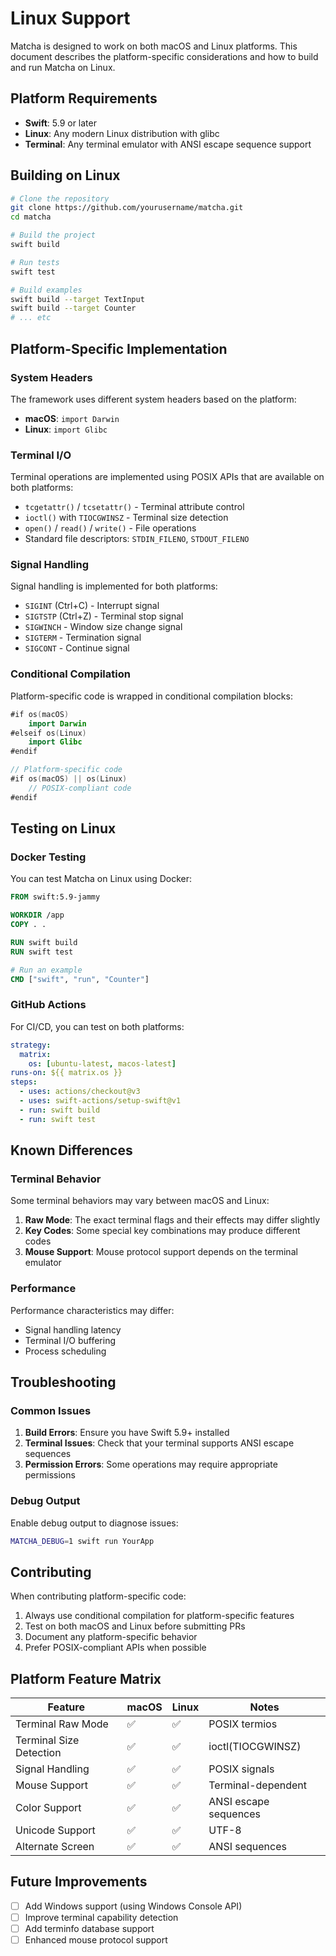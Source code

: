 # Linux Support

Matcha is designed to work on both macOS and Linux platforms. This document describes the platform-specific considerations and how to build and run Matcha on Linux.

## Platform Requirements

- **Swift**: 5.9 or later
- **Linux**: Any modern Linux distribution with glibc
- **Terminal**: Any terminal emulator with ANSI escape sequence support

## Building on Linux

```bash
# Clone the repository
git clone https://github.com/yourusername/matcha.git
cd matcha

# Build the project
swift build

# Run tests
swift test

# Build examples
swift build --target TextInput
swift build --target Counter
# ... etc
```

## Platform-Specific Implementation

### System Headers

The framework uses different system headers based on the platform:

- **macOS**: `import Darwin`
- **Linux**: `import Glibc`

### Terminal I/O

Terminal operations are implemented using POSIX APIs that are available on both platforms:

- `tcgetattr()` / `tcsetattr()` - Terminal attribute control
- `ioctl()` with `TIOCGWINSZ` - Terminal size detection
- `open()` / `read()` / `write()` - File operations
- Standard file descriptors: `STDIN_FILENO`, `STDOUT_FILENO`

### Signal Handling

Signal handling is implemented for both platforms:

- `SIGINT` (Ctrl+C) - Interrupt signal
- `SIGTSTP` (Ctrl+Z) - Terminal stop signal
- `SIGWINCH` - Window size change signal
- `SIGTERM` - Termination signal
- `SIGCONT` - Continue signal

### Conditional Compilation

Platform-specific code is wrapped in conditional compilation blocks:

```swift
#if os(macOS)
    import Darwin
#elseif os(Linux)
    import Glibc
#endif

// Platform-specific code
#if os(macOS) || os(Linux)
    // POSIX-compliant code
#endif
```

## Testing on Linux

### Docker Testing

You can test Matcha on Linux using Docker:

```dockerfile
FROM swift:5.9-jammy

WORKDIR /app
COPY . .

RUN swift build
RUN swift test

# Run an example
CMD ["swift", "run", "Counter"]
```

### GitHub Actions

For CI/CD, you can test on both platforms:

```yaml
strategy:
  matrix:
    os: [ubuntu-latest, macos-latest]
runs-on: ${{ matrix.os }}
steps:
  - uses: actions/checkout@v3
  - uses: swift-actions/setup-swift@v1
  - run: swift build
  - run: swift test
```

## Known Differences

### Terminal Behavior

Some terminal behaviors may vary between macOS and Linux:

1. **Raw Mode**: The exact terminal flags and their effects may differ slightly
2. **Key Codes**: Some special key combinations may produce different codes
3. **Mouse Support**: Mouse protocol support depends on the terminal emulator

### Performance

Performance characteristics may differ:

- Signal handling latency
- Terminal I/O buffering
- Process scheduling

## Troubleshooting

### Common Issues

1. **Build Errors**: Ensure you have Swift 5.9+ installed
2. **Terminal Issues**: Check that your terminal supports ANSI escape sequences
3. **Permission Errors**: Some operations may require appropriate permissions

### Debug Output

Enable debug output to diagnose issues:

```bash
MATCHA_DEBUG=1 swift run YourApp
```

## Contributing

When contributing platform-specific code:

1. Always use conditional compilation for platform-specific features
2. Test on both macOS and Linux before submitting PRs
3. Document any platform-specific behavior
4. Prefer POSIX-compliant APIs when possible

## Platform Feature Matrix

| Feature | macOS | Linux | Notes |
|---------|--------|--------|--------|
| Terminal Raw Mode | ✅ | ✅ | POSIX termios |
| Terminal Size Detection | ✅ | ✅ | ioctl(TIOCGWINSZ) |
| Signal Handling | ✅ | ✅ | POSIX signals |
| Mouse Support | ✅ | ✅ | Terminal-dependent |
| Color Support | ✅ | ✅ | ANSI escape sequences |
| Unicode Support | ✅ | ✅ | UTF-8 |
| Alternate Screen | ✅ | ✅ | ANSI sequences |

## Future Improvements

- [ ] Add Windows support (using Windows Console API)
- [ ] Improve terminal capability detection
- [ ] Add terminfo database support
- [ ] Enhanced mouse protocol support